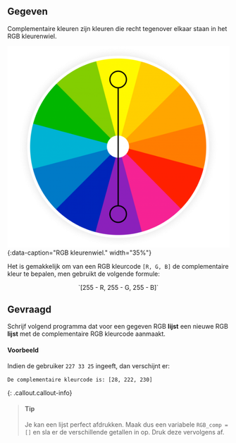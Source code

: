 ## Gegeven
Complementaire kleuren zijn kleuren die recht tegenover elkaar staan in het RGB kleurenwiel.

![RGB kleurenwiel.](media/image.png "RGB kleurenwiel."){:data-caption="RGB kleurenwiel." width="35%"}

Het is gemakkelijk om van een RGB kleurcode `[R, G, B]` de complementaire kleur te bepalen, men gebruikt de volgende formule:

<p style="text-align: center;">`[255 - R, 255 - G, 255 - B]`</p>

## Gevraagd

Schrijf volgend programma dat voor een gegeven RGB **lijst** een nieuwe RGB **lijst** met de complementaire RGB kleurcode aanmaakt.

#### Voorbeeld
Indien de gebruiker `227 33 25` ingeeft, dan verschijnt er:

```
De complementaire kleurcode is: [28, 222, 230]
```

{: .callout.callout-info}
>#### Tip
> Je kan een lijst perfect afdrukken. Maak dus een variabele `RGB_comp = []` en sla er de verschillende getallen in op. Druk deze vervolgens af.